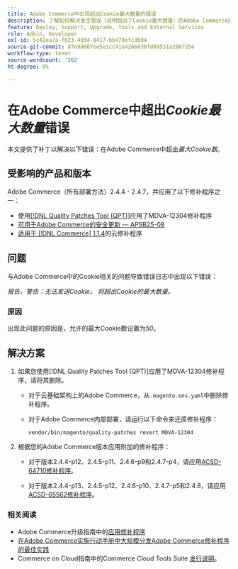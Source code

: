 ```yaml
---
title: Adobe Commerce中出现超出Cookie最大数量的错误
description: 了解如何解决发生错误（说明超出了Cookie最大数量）的Adobe Commerce问题。
feature: Deploy, Support, Upgrade, Tools and External Services
role: Admin, Developer
exl-id: 5c42ea7a-f023-4d34-8417-bb470efc3b84
source-git-commit: 87e98607ee5e1cc41e4266836fd09531a290725e
workflow-type: tm+mt
source-wordcount: '262'
ht-degree: 0%

---
```


# 在Adobe Commerce中超出&#x200B;*Cookie最大数量*&#x200B;错误

本文提供了补丁以解决以下错误：在Adobe Commerce中超出&#x200B;*最大Cookie数*。

## 受影响的产品和版本

Adobe Commerce（所有部署方法）2.4.4 - 2.4.7，并应用了以下修补程序之一：

* 使用[[!DNL Quality Patches Tool (QPT)]](https://experienceleague.adobe.com/zh-hans/docs/commerce-operations/tools/quality-patches-tool/release-notes)应用了MDVA-12304修补程序
* [可用于Adobe Commerce的安全更新 — APSB25-08](https://experienceleague.adobe.com/zh-hans/docs/experience-cloud-kcs/kbarticles/ka-27149)
* [适用于 [!DNL Commerce] 1.1.4](https://experienceleague.adobe.com/zh-hans/docs/commerce-on-cloud/user-guide/release-notes/cloud-patches)的云修补程序

## 问题

与Adobe Commerce中的Cookie相关的问题导致错误日志中出现以下错误：

*报告。警告：无法发送Cookie。 将超出Cookie的最大数量。*

### 原因

出现此问题的原因是，允许的最大Cookie数设置为&#x200B;*50*。

## 解决方案

1. 如果您使用[!DNL Quality Patches Tool (QPT)]应用了MDVA-12304修补程序，请将其删除。

   * 对于云基础架构上的Adobe Commerce，从`.magento.env.yaml`中删除修补程序。
   * 对于Adobe Commerce内部部署，请运行以下命令来还原修补程序：

     `vendor/bin/magento/quality-patches revert MDVA-12304`

1. 根据您的Adobe Commerce版本应用附加的修补程序：

   * 对于版本2.4.4-p12、2.4.5-p11、2.4.6-p9和2.4.7-p4，请应用[ACSD-64710修补程序](assets/acsd-64710_2.4.5-p11.patch.zip)。

   * 对于版本2.4.4-p13、2.4.5-p12、2.4.6-p10、2.4.7-p5和2.4.8，请应用[ACSD-65562修补程序](assets/acsd-65562_2.4.5-p12.patch.zip)。

### 相关阅读

* Adobe Commerce升级指南中的[应用修补程序](https://experienceleague.adobe.com/zh-hans/docs/commerce-operations/upgrade-guide/patches/apply)
* [在Adobe Commerce实施行动手册中大规模分发Adobe Commerce修补程序的最佳实践](https://experienceleague.adobe.com/zh-hans/docs/commerce-operations/implementation-playbook/best-practices/maintenance/patching-at-scale)
* Commerce on Cloud指南中的Commerce Cloud Tools Suite [发行说明](https://experienceleague.adobe.com/zh-hans/docs/commerce-on-cloud/user-guide/release-notes/cloud-tools-suite)。
